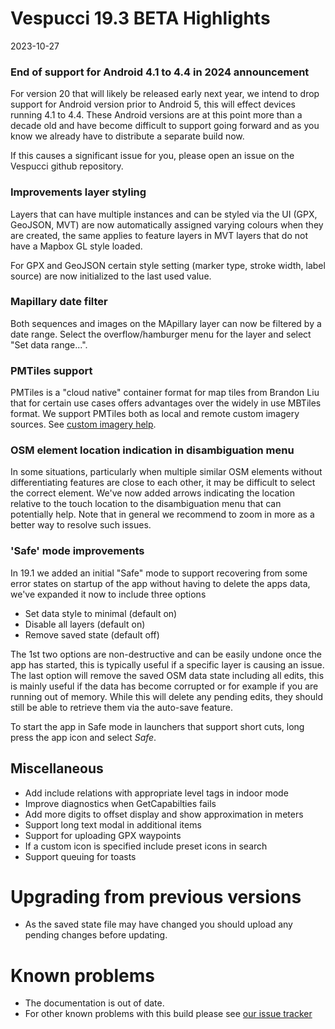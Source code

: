 # Vespucci 19.3 BETA Highlights

2023-10-27

### End of support for Android 4.1 to 4.4 in 2024 announcement

For version 20 that will likely be released early next year, we intend to drop support for Android version prior to Android 5, this will effect devices running 4.1 to 4.4. These Android versions are at this point more than a decade old and have become difficult to support going forward and as you know we already have to distribute a separate build now.

If this causes a significant issue for you, please open an issue on the Vespucci github repository.

### Improvements layer styling

Layers that can have multiple instances and can be styled via the UI (GPX, GeoJSON, MVT) are now automatically assigned varying colours when they are created, the same applies to feature layers in MVT layers that do not have a Mapbox GL style loaded. 

For GPX and GeoJSON certain style setting (marker type, stroke width, label source) are now initialized to the last used value.

### Mapillary date filter

Both sequences and images on the MApillary layer can now be filtered by a date range. Select the overflow/hamburger menu for the layer and select "Set data range...". 

### PMTiles support

PMTiles is a "cloud native" container format for map tiles from Brandon Liu that for certain use cases offers advantages over the widely in use MBTiles format. We support PMTiles both as local and remote custom imagery sources. See [custom imagery help](Custom%20imagery.md).

### OSM element location indication in disambiguation menu

In some situations, particularly when multiple similar OSM elements without differentiating features are close to each other, it may be difficult to select the correct element. We've now added arrows indicating the location relative to the touch location to the disambiguation menu that can potentially help. Note that in general we recommend to zoom in more as a better way to  resolve such issues.

### 'Safe' mode improvements

In 19.1 we added an initial "Safe" mode to support recovering from some error states on startup of the app without having to delete the apps data, we've expanded it now to include three options

 - Set data style to minimal (default on)
 - Disable all layers (default on)
 - Remove saved state (default off)
 
The 1st two options are non-destructive and can be easily undone once the app has started, this is typically useful if a specific layer is causing an issue. The last option will remove the 
saved OSM data state including all edits, this is mainly useful if the data has become corrupted or for example if you are running out of memory. While this will delete any pending edits, they should still be able to retrieve them via the auto-save feature.

To start the app in Safe mode in launchers that support short cuts, long press the app icon and select _Safe_.

## Miscellaneous

- Add include relations with appropriate level tags in indoor mode
- Improve diagnostics when GetCapabilties fails
- Add more digits to offset display and show approximation in meters
- Support long text modal in additional items
- Support for uploading GPX waypoints
- If a custom icon is specified include preset icons in search
- Support queuing for toasts

# Upgrading from previous versions

* As the saved state file may have changed you should upload any pending changes before updating.

# Known problems

* The documentation is out of date.
* For other known problems with this build please see [our issue tracker](https://github.com/MarcusWolschon/osmeditor4android/issues)
